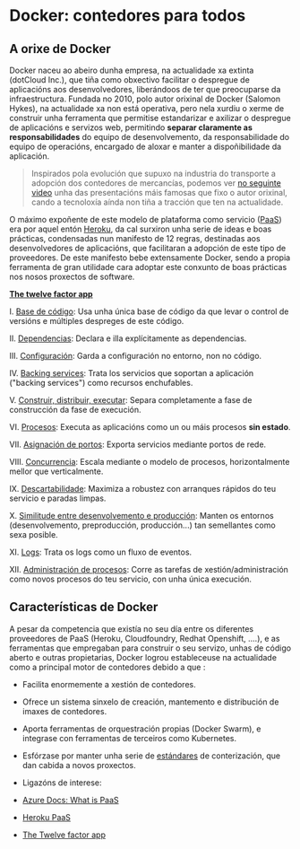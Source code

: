 # Docker: contedores para todos

## A orixe de Docker

Docker naceu ao abeiro dunha empresa, na actualidade xa extinta (dotCloud Inc.), que tiña como obxectivo facilitar o despregue de aplicacións aos desenvolvedores, liberándoos de ter que preocuparse da infraestructura. Fundada no 2010, polo autor orixinal de Docker (Salomon Hykes), na actualidade xa non está operativa, pero nela xurdiu o xerme de construir unha ferramenta que permitise estandarizar e axilizar o despregue de aplicacións e servizos web,  permitindo **separar claramente as responsabilidades** do equipo de desenvolvemento, da responsabilidade do equipo de operacións, encargado de aloxar e manter a dispoñibilidade da aplicación.

> Inspirados pola evolución que supuxo na industria do transporte a adopción dos contedores de mercancías, podemos ver [no seguinte video](https://www.youtube.com/watch?v=Q5POuMHxW-0&feature=youtu.be) unha das presentacións máis famosas que fixo o autor orixinal, cando a tecnoloxía aínda non tiña a tracción que ten na actualidade.

O máximo expoñente de este modelo de plataforma como servicio ([PaaS](https://azure.microsoft.com/es-es/overview/what-is-paas/)) era por aquel entón [Heroku](https://www.heroku.com/), da cal surxiron unha serie de ideas e boas prácticas, condensadas nun manifesto de 12 regras,  destinadas aos desenvolvedores de aplicacións, que facilitaran a adopción de este tipo de proveedores.
De este manifesto  bebe extensamente Docker, sendo a propia ferramenta de gran utilidade cara adoptar este conxunto de boas prácticas nos nosos proxectos de software.  

**[The twelve factor app](https://12factor.net/es/)**

I. [Base de código](https://12factor.net/es/codebase): Usa unha única base de código da que levar o control de versións e múltiples despreges de este código.

II. [Dependencias](https://12factor.net/es/dependencies): Declara e illa explícitamente as dependencias.

III. [Configuración](https://12factor.net/es/config): Garda a configuración no entorno, non no código.

IV. [Backing services](https://12factor.net/es/backing-services): Trata los servicios que soportan a aplicación ("backing services") como recursos enchufables.

V. [Construir, distribuir, executar](https://12factor.net/es/build-release-run): Separa completamente a fase de construcción da fase de execución.

VI. [Procesos](https://12factor.net/es/processes): Executa as aplicacións como un ou máis procesos **sin estado**.

VII. [Asignación de portos](https://12factor.net/es/port-binding): Exporta servicios mediante portos de rede.

VIII. [Concurrencia](https://12factor.net/es/concurrency): Escala mediante o modelo de procesos, horizontalmente mellor que verticalmente.

IX. [Descartabilidade](https://12factor.net/es/disposability): Maximiza a robustez con arranques rápidos do teu servicio e paradas limpas.

X. [Similitude entre desenvolvemento e producción](https://12factor.net/es/dev-prod-parity): Manten os entornos (desenvolvemento, preproducción, producción...) tan semellantes como sexa posible.

XI. [Logs](https://12factor.net/es/logs): Trata os logs como un fluxo de eventos.

XII. [Administración de procesos](https://12factor.net/es/admin-processes): Corre as tarefas de xestión/administración como novos procesos do teu servicio, con unha única execución.

## Características de Docker

A pesar da competencia que existía no seu día entre os diferentes proveedores de PaaS (Heroku, Cloudfoundry, Redhat Openshift, ....), e as ferramentas que empregaban para construir o seu servizo, unhas de código aberto e outras propietarias,  Docker logrou estableceuse na actualidade como a principal motor de contedores debido a que :

- Facilita enormemente a xestión de contedores.
- Ofrece un sistema sinxelo de creación,  mantemento e distribución de imaxes de contedores. 
- Aporta ferramentas de orquestración propias (Docker Swarm), e integrase con  ferramentas de terceiros como Kubernetes.
- Esfórzase por manter unha serie de [estándares](https://opencontainers.org/) de conterización, que dan cabida a novos proxectos.

- Ligazóns de interese:
 - [Azure Docs: What is PaaS](https://azure.microsoft.com/es-es/overview/what-is-paas/)
 - [Heroku PaaS](https://www.heroku.com/)
 - [The Twelve factor app](https://12factor.net/es/)
